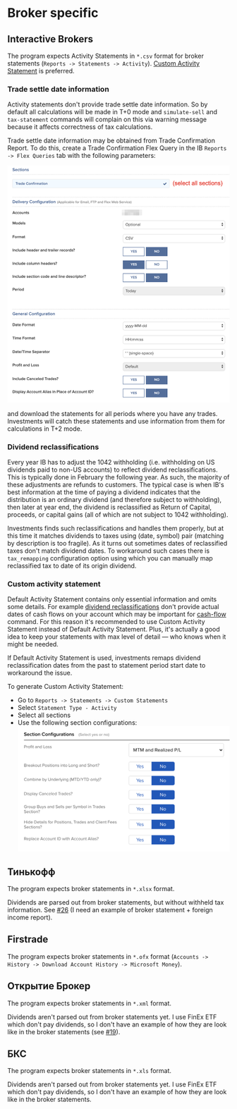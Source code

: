# Broker specific

<a name="interactive-brokers"></a>
## Interactive Brokers

The program expects Activity Statements in `*.csv` format for broker statements (`Reports -> Statements -> Activity`).
[Custom Activity Statement](#ib-custom-activity-statement) is preferred.

<a name="ib-trade-settle-date"></a>
### Trade settle date information

Activity statements don't provide trade settle date information. So by default all calculations will be made in T+0 mode
and `simulate-sell` and `tax-statement` commands will complain on this via warning message because it affects
correctness of tax calculations.

Trade settle date information may be obtained from Trade Confirmation Report. To do this, create a Trade Confirmation
Flex Query in the IB `Reports -> Flex Queries` tab with the following parameters:

![Trade Confirmation Flex Query Parameters](images/ib-trade-confirmation-parameters.png?raw=true "Trade Confirmation Flex Query Parameters")

and download the statements for all periods where you have any trades. Investments will catch these statements and use
information from them for calculations in T+2 mode.

<a name="ib-dividend-reclassifications"></a>
### Dividend reclassifications

Every year IB has to adjust the 1042 withholding (i.e. withholding on US dividends paid to non-US accounts) to reflect
dividend reclassifications. This is typically done in February the following year. As such, the majority of these
adjustments are refunds to customers. The typical case is when IB's best information at the time of paying a dividend
indicates that the distribution is an ordinary dividend (and therefore subject to withholding), then later at year end,
the dividend is reclassified as Return of Capital, proceeds, or capital gains (all of which are not subject to 1042
withholding).

<a name="ib-tax-remapping"></a>
Investments finds such reclassifications and handles them properly, but at this time it matches dividends to taxes using
(date, symbol) pair (matching by description is too fragile). As it turns out sometimes dates of reclassified taxes
don't match dividend dates. To workaround such cases there is `tax_remapping` configuration option using which you can
manually map reclassified tax to date of its origin dividend.

<a name="ib-cash-flow-info"></a>
<a name="ib-custom-activity-statement"></a>
### Custom activity statement

Default Activity Statement contains only essential information and omits some details. For example [dividend
reclassifications](#ib-dividend-reclassifications) don't provide actual dates of cash flows on your account which may be
important for [cash-flow](taxes.md#cash-flow) command. For this reason it's recommended to use Custom Activity Statement
instead of Default Activity Statement. Plus, it's actually a good idea to keep your statements with max level of detail
— who knows when it might be needed.

If Default Activity Statement is used, investments remaps dividend reclassification dates from the past to statement
period start date to workaround the issue.

To generate Custom Activity Statement:
* Go to `Reports -> Statements -> Custom Statements`
* Select `Statement Type - Activity`
* Select all sections
* Use the following section configurations:
![Custom Activity Statement Parameters](images/ib-custom-activity-statement-parameters.png?raw=true "Custom Activity Statement Parameters")


<a name="tinkoff"></a>
## Тинькофф

The program expects broker statements in `*.xlsx` format.

Dividends are parsed out from broker statements, but without withheld tax information. See
[#26](https://github.com/KonishchevDmitry/investments/issues/26#issuecomment-803274242) (I need an example of broker
statement + foreign income report).


<a name="firstrade"></a>
## Firstrade

The program expects broker statements in `*.ofx` format (`Accounts -> History -> Download Account History -> Microsoft
Money`).


<a name="open-broker"></a>
## Открытие Брокер

The program expects broker statements in `*.xml` format.

Dividends aren't parsed out from broker statements yet. I use FinEx ETF which don't pay dividends, so I don't have an
example of how they are look like in the broker statements (see [#19](https://github.com/KonishchevDmitry/investments/issues/19)).

<a name="bcs"></a>
## БКС

The program expects broker statements in `*.xls` format.

Dividends aren't parsed out from broker statements yet. I use FinEx ETF which don't pay dividends, so I don't have an
example of how they are look like in the broker statements.